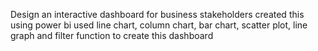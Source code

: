 Design an interactive dashboard for business stakeholders
created this using power bi
used line chart, column chart, bar chart, scatter plot, line graph and filter function to create this dashboard
